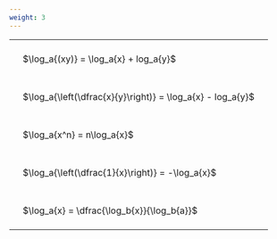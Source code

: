 ```yaml
---
weight: 3
---
```


<style type="text/css">
#T_77621 th.col_heading {
  text-align: left;
  font-size: 1em;
}
#T_77621 td {
  text-align: left;
  font-size: 1em;
  padding: 1.5em;
}
</style>
<table id="T_77621">
  <thead>
  </thead>
  <tbody>
    <tr>
      <td id="T_77621_row0_col0" class="data row0 col0" >$\log_a{(xy)} = \log_a{x} + log_a{y}$</td>
    </tr>
    <tr>
      <td id="T_77621_row1_col0" class="data row1 col0" >$\log_a{\left(\dfrac{x}{y}\right)} = \log_a{x} - log_a{y}$</td>
    </tr>
    <tr>
      <td id="T_77621_row2_col0" class="data row2 col0" >$\log_a{x^n} = n\log_a{x}$</td>
    </tr>
    <tr>
      <td id="T_77621_row3_col0" class="data row3 col0" >$\log_a{\left(\dfrac{1}{x}\right)} = -\log_a{x}$</td>
    </tr>
    <tr>
      <td id="T_77621_row4_col0" class="data row4 col0" >$\log_a{x} = \dfrac{\log_b{x}}{\log_b{a}}$</td>
    </tr>
  </tbody>
</table>
